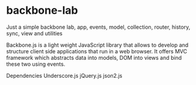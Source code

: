 # backbone-lab
Just a simple backbone lab, app, events, model, collection, router, history, sync, view and utilities


Backbone.js is a light weight JavaScript library that allows to develop and structure client side applications that run in a web browser. It offers MVC framework which abstracts data into models, DOM into views and bind these two using events.

Dependencies
Underscore.js
jQuery.js
json2.js
